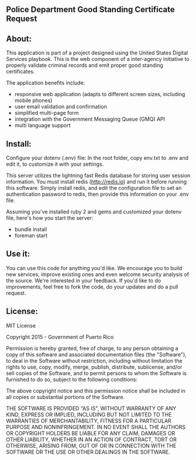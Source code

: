 Police Department Good Standing Certificate Request
---------------------------------------------------

About: 
------

This application is part of a project designed using the United States Digital Services playbook. This is the web component of a inter-agency initiative to properly validate criminal records and emit proper good standing certificates.  

The application benefits include:
- responsive web application (adapts to different screen sizes, including mobile phones) 
- user email validation and confirmation 
- simplified multi-page form
- integration with the Government Messaging Queue (GMQ) API
- multi language support

Install:
-------

Configure your dotenv (.env) file: 
In the root folder, copy env.txt to .env and edit it, to customize it with your settings.  

This server utilizes the lightning fast Redis database for storing user session information. You must install redis (http://redis.io) and run it before running this software. Simply install redis, and edit the configuration file to set an authentication password to redis, then provide this information on your .env file.  

Assuming you've installed ruby 2 and gems and customized your dotenv file, here's how you start the server:
- bundle install
- foreman start

Use it:
-------
You can use this code for anything you'd like. We encourage you to build new services, improve existing ones and even welcome security analysis of the source. We're interested in your feedback. If you'd like to do improvements, feel free to fork the code, do your updates and do a pull request.  

License:
-------
MIT License

Copyright 2015 - Government of Puerto Rico 

Permission is hereby granted, free of charge, to any person obtaining a copy
of this software and associated documentation files (the "Software"), to deal
in the Software without restriction, including without limitation the rights
to use, copy, modify, merge, publish, distribute, sublicense, and/or sell
copies of the Software, and to permit persons to whom the Software is
furnished to do so, subject to the following conditions:

The above copyright notice and this permission notice shall be included in
all copies or substantial portions of the Software.

THE SOFTWARE IS PROVIDED "AS IS", WITHOUT WARRANTY OF ANY KIND, EXPRESS OR
IMPLIED, INCLUDING BUT NOT LIMITED TO THE WARRANTIES OF MERCHANTABILITY,
FITNESS FOR A PARTICULAR PURPOSE AND NONINFRINGEMENT. IN NO EVENT SHALL THE
AUTHORS OR COPYRIGHT HOLDERS BE LIABLE FOR ANY CLAIM, DAMAGES OR OTHER
LIABILITY, WHETHER IN AN ACTION OF CONTRACT, TORT OR OTHERWISE, ARISING FROM,
OUT OF OR IN CONNECTION WITH THE SOFTWARE OR THE USE OR OTHER DEALINGS IN
THE SOFTWARE.
